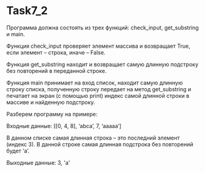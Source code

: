 # Task7_2
Программа должна состоять из трех функций: check_input, get_substring и main.

Функция check_input проверяет элемент массива и возвращает True, если элемент – строка, иначе – False.

Функция get_substring находит и возвращает самую длинную подстроку без повторений в переданной строке.

Функция main принимает на вход список, находит самую длинную строку списка, полученную строку передает на метод get_substring и печатает на экран (с помощью print) индекс самой длинной строки в массиве и найденную подстроку.

Разберем программу на примере:

Входные данные: [[0, 4, 8], ‘abca’, 7, ‘aaaaa’]

В данном списке самая длинная строка – это последний элемент (индекс 3). В данной строке самая длинная подстрока без повторений будет ‘a’.

Выходные данные: 3, 'a'
